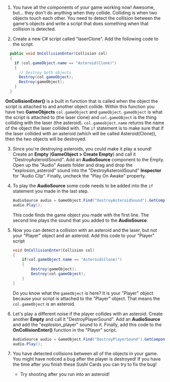 1. You have all the components of your game working now! Awesome, but... they don't do anything when they collide. Colliding is when two objects touch each other. You need to detect the collision between the game's objects and write a script that does something when that collision is detected.

2. Create a new C# script called "laserClone". Add the following code to the script.

  ```csharp
    public void OnCollisionEnter(Collision col)
    {
      if (col.gameObject.name == "Asteroid(Clone)")
      {
        // Destroy both objects
        Destroy(col.gameObject);
        Destroy(gameObject);
      }
    }
  ```
  
  **OnCollisionEnter()** is a built in function that is called when the object the script is attached to and another object collide. Within this function you have two **GameObjects** `col.gameObject` and `gameObject`. `gameObject` is what the script is attached to (the laser clone) and `col.gameOBject` is the thing colliding with the laser (the asteroid). `col.gameobject.name` returns the name of the object the laser collided with. The `if` statement is to make sure that if the laser collided with an asteroid (which will be called Asteroid(Clone)), then the two objects will be destroyed. 
  
3. Since you're destroying asteroids, you could make it play a sound! Create an **Empty** (**GameObject > Create Empty**) and call it "DestroyAsteroidSound". Add an **AudioSource** component to the Empty. Open up the "Audio" Assets folder and drag and drop the "explosion_asteroid" sound into the "DestroyAsteroidSound" **Inspector** for "Audio Clip". Finally, uncheck the "Play On Awake" property. 

4. To play the **AudioSource** some code needs to be added into the `if` statement you made in the last step.

    ```csharp
    AudioSource audio = GameObject.Find("DestroyAsteroidSound").GetComponent<AudioSource>();
    audio.Play();
    ```
    
    This code finds the game object you made with the first line. The second line plays the sound that you added to the **AudioSource**.
    
5. Now you can detect a collision with an asteroid and the laser, but not your "Player" object and an asteroid. Add this code to your "Player" script

    ```csharp
    void OnCollisionEnter(Collision col)
    {
        if(col.gameObject.name == "Asteroid(Clone)")
        {
            Destroy(gameObject);
            Destroy(col.gameObject);
        }
    }
    ```
    Do you know what the `gameObject` is here? It is your "Player" object because your script is attached to the "Player" object. That means the `col.gameObject` is an asteroid.
    
6. Let's play a different noise if the player collides with an asteroid. Create another **Empty** and call it "DestroyPlayerSound". Add an **AudioSource** and add the "explosion_player" sound to it. Finally, add this code to the **OnCollisionEnter()** function in the "Player" script.

    ```csharp
    AudioSource audio = GameObject.Find("DestroyPlayerSound").GetComponent<AudioSource>();
    audio.Play();
    ```
   
7. You have detected collisions between all of the objects in your game. You might have noticed a bug after the player is destroyed! If you have the time after you finish these Sushi Cards you can try to fix the bug!

    * Try shooting after you run into an asteroid!

    